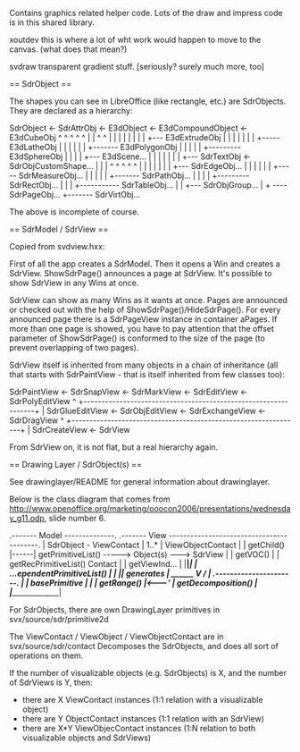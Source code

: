 Contains graphics related helper code. Lots of the draw and impress code is in this shared library.

xoutdev
this is where a lot of wht work would happen to move to the canvas. (what does that mean?)

svdraw
transparent gradient stuff. [seriously? surely much more, too]

== SdrObject ==

The shapes you can see in LibreOffice (like rectangle, etc.) are SdrObjects.
They are declared as a hierarchy:

SdrObject <- SdrAttrObj <- E3dObject <- E3dCompoundObject <- E3dCubeObj
    ^ ^ ^             ^            ^              | | ^ ^
    | | |             |            |              | | | +--- E3dExtrudeObj
    | | |             |            |              | | +----- E3dLatheObj
    | | |             |            |              | +------- E3dPolygonObj
    | | |             |            |              +--------- E3dSphereObj
    | | |             |            +--- E3dScene...
    | | |             |
    | | |             +--- SdrTextObj <- SdrObjCustomShape...
    | | |                   ^ ^ ^ ^ ^
    | | |                   | | | | +--- SdrEdgeObj...
    | | |                   | | | +----- SdrMeasureObj...
    | | |                   | | +------- SdrPathObj...
    | | |                   | +--------- SdrRectObj...
    | | |                   +----------- SdrTableObj...
    | | +--- SdrObjGroup...
    | + ---- SdrPageObj...
    +------- SdrVirtObj...

The above is incomplete of course.

== SdrModel / SdrView ==

Copied from svdview.hxx:

  First of all the app creates a SdrModel.
  Then it opens a Win and creates a SdrView.
  ShowSdrPage() announces a page at SdrView.
  It's possible to show SdrView in any Wins at once.

  SdrView can show as many Wins as it wants at once. Pages are announced
  or checked out with the help of ShowSdrPage()/HideSdrPage(). For every announced
  page there is a SdrPageView instance in container aPages. If more than one page
  is showed, you have to pay attention that the offset parameter of ShowSdrPage()
  is conformed to the size of the page (to prevent overlapping of two pages).

SdrView itself is inherited from many objects in a chain of inheritance (all
that starts with SdrPaintView - that is itself inherited from few classes
too):

SdrPaintView <- SdrSnapView <- SdrMarkView <- SdrEditView <- SdrPolyEditView
                                                                   ^
  +----------------------------------------------------------------+
  |
  SdrGlueEditView <- SdrObjEditView <- SdrExchangeView <- SdrDragView
                                                                   ^
  +----------------------------------------------------------------+
  |
  SdrCreateView <- SdrView

From SdrView on, it is not flat, but a real hierarchy again.

== Drawing Layer / SdrObject(s) ==

See drawinglayer/README for general information about drawinglayer.

Below is the class diagram that comes from
http://www.openoffice.org/marketing/ooocon2006/presentations/wednesday_g11.odp,
slide number 6.

.------- Model --------------.      .------- View -----------------------------------------.
| SdrObject - ViewContact    | 1..* | ViewObjectContact                                    |
|              getChild()    |------|    getPrimitiveList()  -----> Object(s) ---> SdrView |
|              getVOC()      |      |    getRecPrimitiveList()      Contact                |
|              getViewInd... |      |________|_____________________________________________|
| ...ependentPrimitiveList() |               |
|____________________________|            generates
                                             |           ______
                                             V          /      |
                                   .----------------------.    |
                                   | basePrimitive        |    |
                                   |   getRange()         |<---'
                                   |   getDecomposition() |
                                   |______________________|

For SdrObjects, there are own DrawingLayer primitives in
svx/source/sdr/primitive2d

The ViewContact / ViewObject / ViewObjectContact are in svx/source/sdr/contact
Decomposes the SdrObjects, and does all sort of operations on them.

If the number of visualizable objects (e.g. SdrObjects) is X, and the number of
SdrViews is Y, then:

- there are X ViewContact instances (1:1 relation with a visualizable object)
- there are Y ObjectContact instances (1:1 relation with an SdrView)
- there are X*Y ViewObjecContact instances (1:N relation to both
  visualizable objects and SdrViews)
